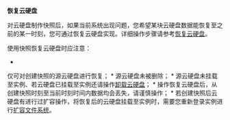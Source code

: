 **恢复云硬盘**

对云硬盘制作快照后，如果当前系统出现问题，您希望某块云硬盘数据能恢复至之前的某一时刻，您可通过恢复云硬盘实现。详细操作步骤请参考[恢复云硬盘](http://www.jdcloud.com/help/detail/512/isCateLog/1)。

使用快照恢复云硬盘时应注意：

* 
仅可对创建快照的源云硬盘进行恢复；
* 
源云硬盘未被删除；
* 
源云硬盘未挂载至实例、若云硬盘已挂载至实例还请操作[卸载云硬盘](http://www.jdcloud.com/help/detail/320/isCateLog/1)；
* 
操作恢复云硬盘后，从创建快照时刻至当前时刻时间内数据均会丢失，请谨慎操作；
* 
若创建快照后云硬盘有进行过扩容操作，将恢复后的云硬盘挂载至实例时，需要您重新登录实例进行[扩容文件系统](http://www.jdcloud.com/help/detail/509/isCateLog/1)。